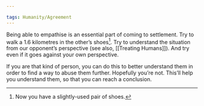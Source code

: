 ```yaml
---

tags: Humanity/Agreement 
---
```


Being able to empathise is an essential part of coming to settlement. Try to walk a 1.6 kilometres in the other’s shoes[^1]. Try to understand the situation from our opponent’s perspective (see also, [[Treating Humans]]). And try even if it goes against your own perspective.

If you are that kind of person, you can do this to better understand them in order to find a way to abuse them further. Hopefully you’re not. This’ll help you understand them, so that you can reach a conclusion.

[^1]: Now you have a slightly-used pair of shoes.